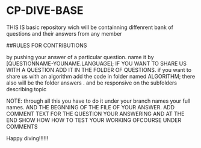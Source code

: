 # CP-DIVE-BASE
THIS IS basic repository wich will be containning diffenrent bank of questions and their answers from any member


##RULES FOR CONTRIBUTIONS

by pushing your answer of a particular question. name it by [QUESTIONNAME-YOUNAME.LANGUAGE];
IF YOU WANT TO SHARE US WITH A QUESTION ADD IT IN THE FOLDER OF QUESTIONS.
if you want to share us with an algorithm add the code in folder named ALGORITHM;
there also will be the folder answers . and be responsive on the subfolders describing topic

NOTE: through all this you have to do it under your branch names your full names.
AND THE BEGNNING OF THE FILE OF YOUR ANSWER. ADD COMMENT TEXT FOR THE QUESTION YOUR ANSWERING AND AT THE END SHOW HOW HOW TO TEST YOUR WORKING OFCOURSE UNDER COMMENTS

Happy diving!!!!!!